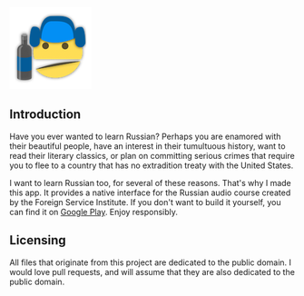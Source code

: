 ![icon](images/icon-small.png)

## Introduction

Have you ever wanted to learn Russian? Perhaps you are enamored with their beautiful people, have an interest in their tumultuous history, want to read their literary classics, or plan on committing serious crimes that require you to flee to a country that has no extradition treaty with the United States.

I want to learn Russian too, for several of these reasons. That's why I made this app. It provides a native interface for the Russian audio course created by the Foreign Service Institute. If you don't want to build it yourself, you can find it on [Google Play](https://play.google.com/store/apps/details?id=net.sekao.russian101). Enjoy responsibly.

## Licensing

All files that originate from this project are dedicated to the public domain. I would love pull requests, and will assume that they are also dedicated to the public domain.
